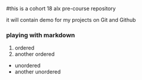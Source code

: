 #this is a cohort 18 alx pre-course repository

it will contain demo for my projects on Git and Github

### playing with markdown

1. ordered
2. another ordered

- unordered
- another unordered 
